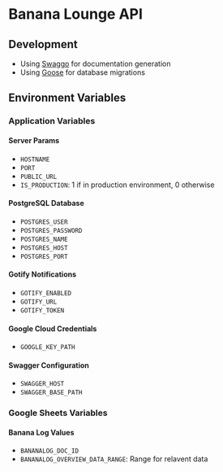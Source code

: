 # Banana Lounge API

## Development
- Using [Swaggo](https://github.com/swaggo/swag) for documentation generation
- Using [Goose](https://github.com/pressly/goose) for database migrations

## Environment Variables

### Application Variables
#### Server Params
- `HOSTNAME`
- `PORT`
- `PUBLIC_URL`
- `IS_PRODUCTION`: 1 if in production environment, 0 otherwise

#### PostgreSQL Database
- `POSTGRES_USER`
- `POSTGRES_PASSWORD`
- `POSTGRES_NAME`
- `POSTGRES_HOST`
- `POSTGRES_PORT`

#### Gotify Notifications
- `GOTIFY_ENABLED`
- `GOTIFY_URL`
- `GOTIFY_TOKEN`

#### Google Cloud Credentials
- `GOOGLE_KEY_PATH`

#### Swagger Configuration
- `SWAGGER_HOST`
- `SWAGGER_BASE_PATH`

### Google Sheets Variables
#### Banana Log Values
- `BANANALOG_DOC_ID`
- `BANANALOG_OVERVIEW_DATA_RANGE`: Range for relavent data
